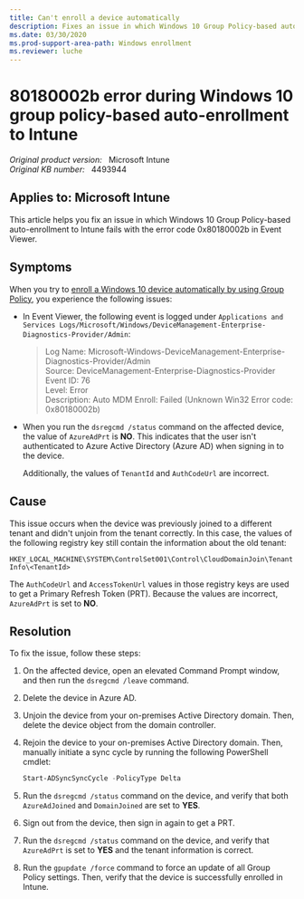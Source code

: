 ```yaml
---
title: Can't enroll a device automatically
description: Fixes an issue in which Windows 10 Group Policy-based auto-enrollment to Intune fails with the error code 0x80180002b in Event Viewer.
ms.date: 03/30/2020
ms.prod-support-area-path: Windows enrollment
ms.reviewer: luche
---
```

# 80180002b error during Windows 10 group policy-based auto-enrollment to Intune

_Original product version:_ &nbsp; Microsoft Intune  
_Original KB number:_ &nbsp; 4493944

## Applies to: Microsoft Intune

This article helps you fix an issue in which Windows 10 Group Policy-based auto-enrollment to Intune fails with the error code 0x80180002b in Event Viewer.

## Symptoms

When you try to [enroll a Windows 10 device automatically by using Group Policy](/windows/client-management/mdm/enroll-a-windows-10-device-automatically-using-group-policy), you experience the following issues:

- In Event Viewer, the following event is logged under `Applications and Services Logs/Microsoft/Windows/DeviceManagement-Enterprise-Diagnostics-Provider/Admin`:

  > Log Name: Microsoft-Windows-DeviceManagement-Enterprise-Diagnostics-Provider/Admin  
  > Source: DeviceManagement-Enterprise-Diagnostics-Provider  
  > Event ID: 76  
  > Level: Error  
  > Description: Auto MDM Enroll: Failed (Unknown Win32 Error code: 0x80180002b)  

- When you run the `dsregcmd /status` command on the affected device, the value of `AzureAdPrt` is **NO**. This indicates that the user isn't authenticated to Azure Active Directory (Azure AD) when signing in to the device.

  Additionally, the values of `TenantId` and `AuthCodeUrl` are incorrect.

## Cause

This issue occurs when the device was previously joined to a different tenant and didn't unjoin from the tenant correctly. In this case, the values of the following registry key still contain the information about the old tenant:

`HKEY_LOCAL_MACHINE\SYSTEM\ControlSet001\Control\CloudDomainJoin\TenantInfo\<TenantId>`

The `AuthCodeUrl` and `AccessTokenUrl` values in those registry keys are used to get a Primary Refresh Token (PRT). Because the values are incorrect, `AzureAdPrt` is set to **NO**.

## Resolution

To fix the issue, follow these steps:

1. On the affected device, open an elevated Command Prompt window, and then run the `dsregcmd /leave` command.
2. Delete the device in Azure AD.
3. Unjoin the device from your on-premises Active Directory domain. Then, delete the device object from the domain controller.
4. Rejoin the device to your on-premises Active Directory domain. Then, manually initiate a sync cycle by running the following PowerShell cmdlet:

   ```PowerShell
   Start-ADSyncSyncCycle -PolicyType Delta
   ```

5. Run the `dsregcmd /status` command on the device, and verify that both `AzureAdJoined` and `DomainJoined` are set to **YES**.
6. Sign out from the device, then sign in again to get a PRT.
7. Run the `dsregcmd /status` command on the device, and verify that `AzureAdPrt` is set to **YES** and the tenant information is correct.
8. Run the `gpupdate /force` command to force an update of all Group Policy settings. Then, verify that the device is successfully enrolled in Intune.
